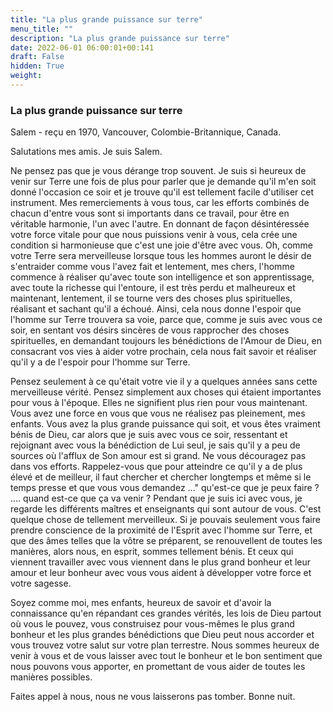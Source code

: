 ```yaml
---
title: "La plus grande puissance sur terre"
menu_title: ""
description: "La plus grande puissance sur terre"
date: 2022-06-01 06:00:01+00:141
draft: False
hidden: True
weight:
---
```

### La plus grande puissance sur terre

Salem - reçu en 1970, Vancouver, Colombie-Britannique, Canada.

Salutations mes amis. Je suis Salem.

Ne pensez pas que je vous dérange trop souvent. Je suis si heureux de venir sur Terre une fois de plus pour parler que je demande qu'il m'en soit donné l'occasion ce soir et je trouve qu'il est tellement facile d'utiliser cet instrument. Mes remerciements à vous tous, car les efforts combinés de chacun d'entre vous sont si importants dans ce travail, pour être en véritable harmonie, l'un avec l'autre. En donnant de façon désintéressée votre force vitale pour que nous puissions venir à vous, cela crée une condition si harmonieuse que c'est une joie d'être avec vous. Oh, comme votre Terre sera merveilleuse lorsque tous les hommes auront le désir de s'entraider comme vous l'avez fait et lentement, mes chers, l'homme commence à réaliser qu'avec toute son intelligence et son apprentissage, avec toute la richesse qui l'entoure, il est très perdu et malheureux et maintenant, lentement, il se tourne vers des choses plus spirituelles, réalisant et sachant qu'il a échoué. Ainsi, cela nous donne l'espoir que l'homme sur Terre trouvera sa voie, parce que, comme je suis avec vous ce soir, en sentant vos désirs sincères de vous rapprocher des choses spirituelles, en demandant toujours les bénédictions de l'Amour de Dieu, en consacrant vos vies à aider votre prochain, cela nous fait savoir et réaliser qu'il y a de l'espoir pour l'homme sur Terre.

Pensez seulement à ce qu'était votre vie il y a quelques années sans cette merveilleuse vérité. Pensez simplement aux choses qui étaient importantes pour vous à l'époque. Elles ne signifient plus rien pour vous maintenant. Vous avez une force en vous que vous ne réalisez pas pleinement, mes enfants. Vous avez la plus grande puissance qui soit, et vous êtes vraiment bénis de Dieu, car alors que je suis avec vous ce soir, ressentant et rejoignant avec vous la bénédiction de Lui seul, je sais qu'il y a peu de sources où l'afflux de Son amour est si grand. Ne vous découragez pas dans vos efforts. Rappelez-vous que pour atteindre ce qu'il y a de plus élevé et de meilleur, il faut chercher et chercher longtemps et même si le temps presse et que vous vous demandez ..." qu'est-ce que je peux faire ? .... quand est-ce que ça va venir ? Pendant que je suis ici avec vous, je regarde les différents maîtres et enseignants qui sont autour de vous. C'est quelque chose de tellement merveilleux. Si je pouvais seulement vous faire prendre conscience de la proximité de l'Esprit avec l'homme sur Terre, et que des âmes telles que la vôtre se préparent, se renouvellent de toutes les manières, alors nous, en esprit, sommes tellement bénis.  Et ceux qui viennent travailler avec vous viennent dans le plus grand bonheur et leur amour et leur bonheur avec vous vous aident à développer votre force et votre sagesse.

Soyez comme moi, mes enfants, heureux de savoir et d'avoir la connaissance qu'en répandant ces grandes vérités, les lois de Dieu partout où vous le pouvez, vous construisez pour vous-mêmes le plus grand bonheur et les plus grandes bénédictions que Dieu peut nous accorder et vous trouvez votre salut sur votre plan terrestre. Nous sommes heureux de venir à vous et de vous laisser avec tout le bonheur et le bon sentiment que nous pouvons vous apporter, en promettant de vous aider de toutes les manières possibles.

Faites appel à nous, nous ne vous laisserons pas tomber. Bonne nuit.
